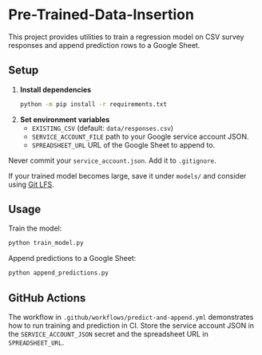 # Pre-Trained-Data-Insertion

This project provides utilities to train a regression model on CSV survey responses and append prediction rows to a Google Sheet.

## Setup

1. **Install dependencies**
   ```bash
   python -m pip install -r requirements.txt
   ```
2. **Set environment variables**
   - `EXISTING_CSV` (default: `data/responses.csv`)
   - `SERVICE_ACCOUNT_FILE` path to your Google service account JSON.
   - `SPREADSHEET_URL` URL of the Google Sheet to append to.

Never commit your `service_account.json`. Add it to `.gitignore`.

If your trained model becomes large, save it under `models/` and consider using [Git LFS](https://git-lfs.github.com/).

## Usage

Train the model:
```bash
python train_model.py
```

Append predictions to a Google Sheet:
```bash
python append_predictions.py
```

## GitHub Actions

The workflow in `.github/workflows/predict-and-append.yml` demonstrates how to run training and prediction in CI. Store the service account JSON in the `SERVICE_ACCOUNT_JSON` secret and the spreadsheet URL in `SPREADSHEET_URL`.

